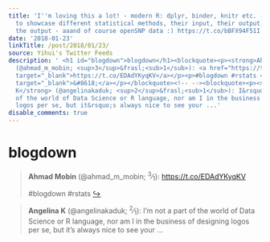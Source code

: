 ```yaml
---
title: 'I''m loving this a lot! - modern R: dplyr, binder, knitr etc. - great way
  to showcase different statistical methods, their input, their output, how to interpret
  the output - aaand of course openSNP data :) https://t.co/bBFX94F51I'
date: '2018-01-23'
linkTitle: /post/2018/01/23/
source: Yihui's Twitter Feeds
description: ' <h1 id="blogdown">blogdown</h1><blockquote><p><strong>Ahmad Mobin</strong>
  (@ahmad_m_mobin; <sup>3</sup>&frasl;<sub>1</sub>): <a href="https://t.co/EDAdYKyqKV"
  target="_blank">https://t.co/EDAdYKyqKV</a></p><p>#blogdown #rstats <a href="https://twitter.com/xieyihui/status/955310515986743296"
  target="_blank">&#8618;</a></p></blockquote><!-- --><blockquote><p><strong>Angelina
  K</strong> (@angelinakaduk; <sup>2</sup>&frasl;<sub>1</sub>): I&rsquo;m not a part
  of the world of Data Science or R language, nor am I in the business of designing
  logos per se, but it&rsquo;s always nice to see your ...'
disable_comments: true
---
```

 <h1 id="blogdown">blogdown</h1><blockquote><p><strong>Ahmad Mobin</strong> (@ahmad_m_mobin; <sup>3</sup>&frasl;<sub>1</sub>): <a href="https://t.co/EDAdYKyqKV" target="_blank">https://t.co/EDAdYKyqKV</a></p><p>#blogdown #rstats <a href="https://twitter.com/xieyihui/status/955310515986743296" target="_blank">&#8618;</a></p></blockquote><!-- --><blockquote><p><strong>Angelina K</strong> (@angelinakaduk; <sup>2</sup>&frasl;<sub>1</sub>): I&rsquo;m not a part of the world of Data Science or R language, nor am I in the business of designing logos per se, but it&rsquo;s always nice to see your ...
